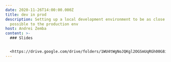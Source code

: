 ```yaml
---
date: 2020-11-26T14:00:00.000Z
title: dev in prod
description: Setting up a local development environment to be as close as
  possible to the production env
host: Andrei Zemba
content: >-
  ### Slides


  <https://drive.google.com/drive/folders/1WU4tWgNoJQKgl2OGSmUqRGh00G8iW47j?usp=sharing>
---
```

